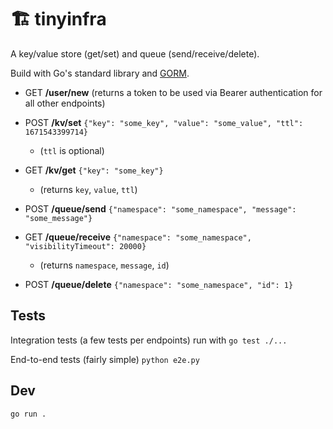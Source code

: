 # 🏗 tinyinfra

A key/value store (get/set) and queue (send/receive/delete).

Build with Go's standard library and [GORM](https://gorm.io/).

- GET **/user/new** (returns a token to be used via Bearer authentication for all other endpoints)
  
- POST **/kv/set** `{"key": "some_key", "value": "some_value", "ttl": 1671543399714}`
  - (`ttl` is optional)
- GET **/kv/get** `{"key": "some_key"}`
  - (returns `key`, `value`, `ttl`)
  
- POST **/queue/send** `{"namespace": "some_namespace", "message": "some_message"}`
- GET **/queue/receive** `{"namespace": "some_namespace", "visibilityTimeout": 20000}`
  - (returns `namespace`, `message`, `id`)
- POST **/queue/delete** `{"namespace": "some_namespace", "id": 1}`

## Tests

Integration tests (a few tests per endpoints) run with `go test ./...`

End-to-end tests (fairly simple) `python e2e.py`

## Dev

`go run .`
